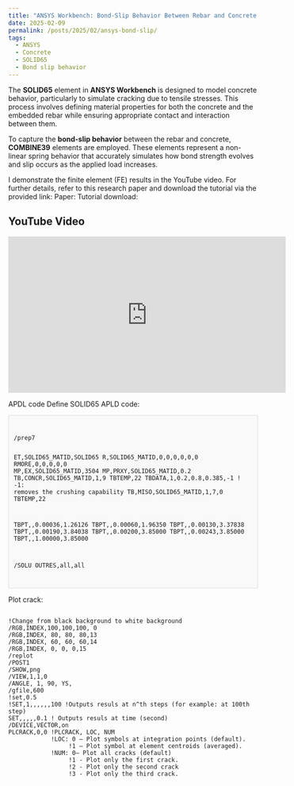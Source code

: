 ```yaml
---
title: "ANSYS Workbench: Bond-Slip Behavior Between Rebar and Concrete (SOLID65) - Including Concrete Cracking"
date: 2025-02-09
permalink: /posts/2025/02/ansys-bond-slip/
tags:
  - ANSYS
  - Concrete
  - SOLID65
  - Bond slip behavior
---
```


The **SOLID65** element in **ANSYS Workbench** is designed to model concrete behavior, particularly to simulate cracking due to tensile stresses. This process involves defining material properties for both the concrete and the embedded rebar while ensuring appropriate contact and interaction between them.

To capture the **bond-slip behavior** between the rebar and concrete, **COMBINE39** elements are employed. These elements represent a non-linear spring behavior that accurately simulates how bond strength evolves and slip occurs as the applied load increases.

I demonstrate the finite element (FE) results in the YouTube video.
For further details, refer to this research paper and download the tutorial via the provided link:
Paper: 
Tutorial download:
## YouTube Video

<iframe width="560" height="315" src="https://www.youtube.com/embed/ZBKRe3CBitc?si=YmkkEf5XB2Ak4naL" title="YouTube video player" frameborder="0" allow="accelerometer; autoplay; clipboard-write; encrypted-media; gyroscope; picture-in-picture; web-share" referrerpolicy="strict-origin-when-cross-origin" allowfullscreen></iframe>

APDL code
Define SOLID65 APLD code:

<div style="border: 1px solid #ddd; padding: 10px; background-color: #f9f9f9;">
  <pre><code>
/prep7

ET,SOLID65_MATID,SOLID65
R,SOLID65_MATID,0,0,0,0,0,0
RMORE,0,0,0,0,0
MP,EX,SOLID65_MATID,3504
MP,PRXY,SOLID65_MATID,0.2
TB,CONCR,SOLID65_MATID,1,9
TBTEMP,22
TBDATA,1,0.2,0.8,0.385,-1    ! -1: removes the crushing capability
TB,MISO,SOLID65_MATID,1,7,0
TBTEMP,22

TBPT,,0.00036,1.26126
TBPT,,0.00060,1.96350
TBPT,,0.00130,3.37838
TBPT,,0.00190,3.84038
TBPT,,0.00200,3.85000
TBPT,,0.00243,3.85000
TBPT,,1.00000,3.85000



/SOLU
OUTRES,all,all
 </code></pre>
  </div>

Plot crack:
<pre><code class="language-apdl">
!Change from black background to white background
/RGB,INDEX,100,100,100, 0   
/RGB,INDEX, 80, 80, 80,13   
/RGB,INDEX, 60, 60, 60,14   
/RGB,INDEX, 0, 0, 0,15  
/replot 
/POST1
/SHOW,png
/VIEW,1,1,0
/ANGLE, 1, 90, YS,
/gfile,600
!set,0.5
!SET,1,,,,,,100 !Outputs resuls at n^th steps (for example: at 100th step)
SET,,,,,0.1 ! Outputs resuls at time (second)
/DEVICE,VECTOR,on
PLCRACK,0,0 !PLCRACK, LOC, NUM
            !LOC: 0 — Plot symbols at integration points (default).
                 !1 — Plot symbol at element centroids (averaged).
            !NUM: 0— Plot all cracks (default) 
                 !1 - Plot only the first crack.
                 !2 - Plot only the second crack
                 !3 - Plot only the third crack.
</code></pre>


